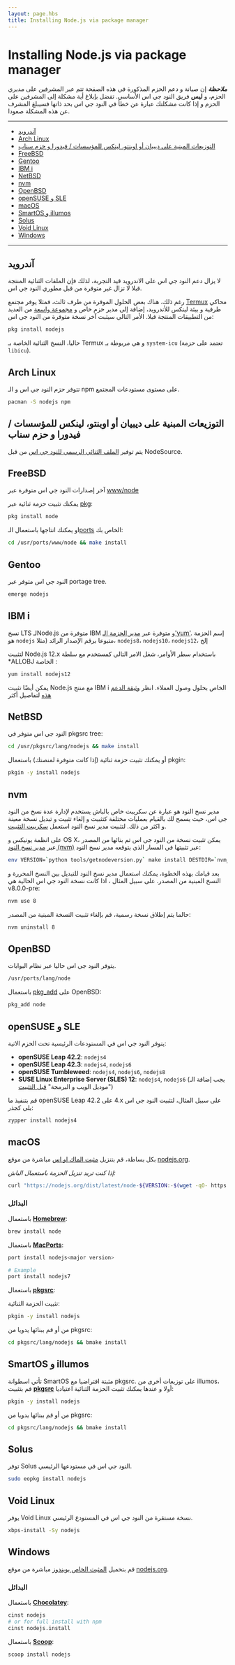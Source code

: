 ```yaml
---
layout: page.hbs
title: Installing Node.js via package manager
---
```


# Installing Node.js via package manager

***ملاحظة*** إن صيانة و دعم الحزم المذكورة في هذه الصفحة تتم عبر المشرفين على مديري الحزم، و **ليس** فريق النود جي اس الأساسي. تفضل بإبلاغ أية مشكلة إلى المشرفين على الحزم و إذا كانت مشكلتك عبارة عن خطأ في النود جي اس بحد ذاتها فسيبلغ المشرف عن هذه المشكلة صعودا.

---

* [آندرويد](#android)
* [Arch Linux](#arch-linux)
* [التوزيعات المبنية على ديبيان أو اوبنتو، لينكس للمؤسسات / فيدورا و حزم سناب](#debian-and-ubuntu-based-linux-distributions-enterprise-linux-fedora-and-snap-packages)
* [FreeBSD](#freebsd)
* [Gentoo](#gentoo)
* [IBM i](#ibm-i)
* [NetBSD](#netbsd)
* [nvm](#nvm)
* [OpenBSD](#openbsd)
* [openSUSE و SLE](#opensuse-and-sle)
* [macOS](#macos)
* [SmartOS و illumos](#smartos-and-illumos)
* [Solus](#solus)
* [Void Linux](#void-linux)
* [Windows](#windows)

---

## آندرويد

لا يزال دعم النود جي اس على الاندرويد قيد التجربة، لذلك فإن الملفات الثنائية المنتجة قبلا لا تزال غير متوفرة من قبل مطوري النود جي اس.

رغم ذلك، هناك بعض الحلول الموفرة من طرف ثالث، فمثلا يوفر مجتمع [Termux](https://termux.com/) محاكي طرفية و بيئة لينكس للأندرويد، إضافة إلى مدير حزم خاص و [مجموعة واسعة](https://github.com/termux/termux-packages) من العديد من التطبيقات المنتجة قبلا. الأمر التالي سيثبت آخر نسخة متوفرة من النود جي اس:

```bash
pkg install nodejs
```

حاليا، النسخ الثنائية الخاصة بـ Termux و هي مربوطة بـ `system-icu` (تعتمد على حزمة `libicu`).

## Arch Linux

تتوفر حزم النود جي اس و الـ npm على مستوى مستودعات المجتمع.

```bash
pacman -S nodejs npm
```

## التوزيعات المبنية على ديبيان أو اوبنتو، لينكس للمؤسسات / فيدورا و حزم سناب

يتم توفير [الملف الثنائي الرسمي للنود جي اس](https://github.com/nodesource/distributions/blob/master/README.md) من قبل NodeSource.

## FreeBSD

آخر إصدارات النود جي اس متوفرة عبر [www/node](https://www.freshports.org/www/node)

يمكنك تثبيت حزمة ثنائية عبر [pkg](https://www.freebsd.org/cgi/man.cgi?pkg):

```bash
pkg install node
```

او يمكنك انتاجها باستعمال الـ[ports](https://www.freebsd.org/cgi/man.cgi?ports) الخاص بك:

```bash
cd /usr/ports/www/node && make install
```

## Gentoo

النود جي اس متوفر عبر portage tree.

```bash
emerge nodejs
```

## IBM i

نسخ LTS لـNode.js متوفرة من IBM و متوفرة عبر [مدير الحزمة الـ'yum'](https://ibm.biz/ibmi-rpms). إسم الحزمة هو `nodejs` متبوعا برقم الإصدار الرائد (مثلا، `nodejs8`، `nodejs10`، `nodejs12`، إلخ

لتثبيت Node.js 12.x باستخدام سطر الأوامر، شغل الامر التالي كمستخدم مع سلطة *ALLOBJ الخاصة :

```bash
yum install nodejs12
```

يمكن أيضًا تثبيت Node.js مع منتج IBM i الخاص بحلول وصول العملاء. انظر [وثيقة الدعم هذه](http://www-01.ibm.com/support/docview.wss?uid=nas8N1022619) لتفاصيل أكثر

## NetBSD

النود جي اس متوفر في pkgsrc tree:

```bash
cd /usr/pkgsrc/lang/nodejs && make install
```

أو يمكنك تثبيت حزمة ثنائية (إذا كانت متوفرة لمنصتك) باستعمال pkgin:

```bash
pkgin -y install nodejs
```

## nvm
مدير نسخ النود هو عبارة عن سكريبت خاص بالباش يستخدم لإدارة عدة نسخ من النود جي اس، حيث يسمح لك بالقيام بعمليات مختلفة كتثبيت و إلغاء تثبيت و تبديل نسخة معينة و اكثر من ذلك. لتثبيت مدير نسخ النود استعمل [سكريبت التثبيت](https://github.com/nvm-sh/nvm#install--update-script).

على انظمة يونيكس و OS X، يمكن تثبيت نسخة من النود جي اس تم بنائها من المصدر عبر [مدير نسخ النود (nvm)](https://github.com/creationix/nvm) عبر تثبيتها في المسار الذي يتوقعه مدير نسخ النود:

```bash
env VERSION=`python tools/getnodeversion.py` make install DESTDIR=`nvm_version_path v$VERSION` PREFIX=""
```

بعد قيامك بهذه الخطوة، يمكنك استعمال مدير نسخ النود للتبديل بين النسخ المحررة و النسخ المبنية من المصدر. على سبيل المثال ، اذا كانت نسخة النود جي اس الحالية هي <span dir="ltr">v8.0.0-pre</span>:

```bash
nvm use 8
```

حالما يتم إطلاق نسخة رسمية، قم بإلغاء تثبيت النسخة المبنية من المصدر:

```bash
nvm uninstall 8
```

## OpenBSD

يتوفر النود جي اس حاليا عبر نظام البوابات.

```bash
/usr/ports/lang/node
```

باستعمال [pkg_add](https://man.openbsd.org/OpenBSD-current/man1/pkg_add.1) على OpenBSD:

```bash
pkg_add node
```

## openSUSE و SLE

يتوفر النود جي اس في المستودعات الرئيسية تحت الحزم الاتية:

* **openSUSE Leap 42.2**: `nodejs4`
* **openSUSE Leap 42.3**: `nodejs4`, `nodejs6`
* **openSUSE Tumbleweed**: `nodejs4`, `nodejs6`, `nodejs8`
* **SUSE Linux Enterprise Server (SLES) 12**: `nodejs4`, `nodejs6` (يجب إضافة الـ "موديل الويب و البرمجة" [قبل التثبيت](https://www.suse.com/documentation/sles-12/book_sle_deployment/data/sec_add-ons_extensions.html))

على سبيل المثال، لتثبيت النود جي اس <span dir="ltr">4.x</span> على <span dir="ltr">openSUSE Leap 42.2</span> قم بتنفيذ ما يلي كجذر:

```bash
zypper install nodejs4
```

## macOS

بكل بساطة، قم بتنزيل [مثبت الماك او اس](https://nodejs.org/ar/#home-downloadhead) مباشرة من موقع [nodejs.org](https://nodejs.org/).

_إذا كنت تريد تنزيل الحزمة باستعمال الباش:_

```bash
curl "https://nodejs.org/dist/latest/node-${VERSION:-$(wget -qO- https://nodejs.org/dist/latest/ | sed -nE 's|.*>node-(.*)\.pkg</a>.*|\1|p')}.pkg" > "$HOME/Downloads/node-latest.pkg" && sudo installer -store -pkg "$HOME/Downloads/node-latest.pkg" -target "/"
```

### البدائل

باستعمال **[Homebrew](https://brew.sh/)**:

```bash
brew install node
```

باستعمال **[MacPorts](https://www.macports.org/)**:

```bash
port install nodejs<major version>

# Example
port install nodejs7
```

باستعمال **[pkgsrc](https://pkgsrc.joyent.com/install-on-osx/)**:

تثبيت الحزمة الثنائية:

```bash
pkgin -y install nodejs
```

من أو قم ببنائها يدويا من pkgsrc:

```bash
cd pkgsrc/lang/nodejs && bmake install
```

## SmartOS و illumos

تأتي اسطوانة SmartOS مثبتة افتراضيا مع pkgsrc. على توزيعات أخرى من illumos، قم بتثبيت **[pkgsrc](https://pkgsrc.joyent.com/install-on-illumos/)** أولا و عندها يمكنك تثبيت الحزمة الثنائية اعتياديا:

```bash
pkgin -y install nodejs
```

من أو قم ببنائها يدويا من pkgsrc:

```bash
cd pkgsrc/lang/nodejs && bmake install
```

## Solus

توفر Solus النود جي اس في مستودعها الرئيسي.

```bash
sudo eopkg install nodejs
```

## Void Linux

يوفر Void Linux نسخة مستقرة من النود جي اس في المستودع الرئيسي.

```bash
xbps-install -Sy nodejs
```

## Windows

قم بتحميل [المثبت الخاص بويندوز](https://nodejs.org/ar/#home-downloadhead) مباشرة من موقع [nodejs.org](https://nodejs.org/).

### البدائل

باستعمال **[Chocolatey](https://chocolatey.org/)**:

```bash
cinst nodejs
# or for full install with npm
cinst nodejs.install
```

باستعمال **[Scoop](https://scoop.sh/)**:

```bash
scoop install nodejs
```
